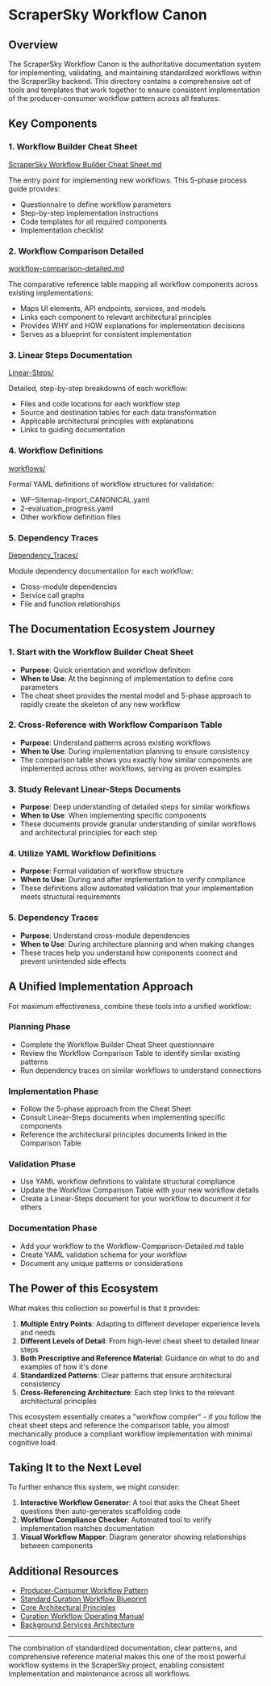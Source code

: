# ScraperSky Workflow Canon

## Overview

The ScraperSky Workflow Canon is the authoritative documentation system for implementing, validating, and maintaining standardized workflows within the ScraperSky backend. This directory contains a comprehensive set of tools and templates that work together to ensure consistent implementation of the producer-consumer workflow pattern across all features.

## Key Components

### 1. Workflow Builder Cheat Sheet
[ScraperSky Workflow Builder Cheat Sheet.md](./ScraperSky%20Workflow%20Builder%20Cheat%20Sheet.md)

The entry point for implementing new workflows. This 5-phase process guide provides:
- Questionnaire to define workflow parameters
- Step-by-step implementation instructions
- Code templates for all required components
- Implementation checklist

### 2. Workflow Comparison Detailed
[workflow-comparison-detailed.md](./workflow-comparison-detailed.md)

The comparative reference table mapping all workflow components across existing implementations:
- Maps UI elements, API endpoints, services, and models
- Links each component to relevant architectural principles
- Provides WHY and HOW explanations for implementation decisions
- Serves as a blueprint for consistent implementation

### 3. Linear Steps Documentation
[Linear-Steps/](./Linear-Steps/)

Detailed, step-by-step breakdowns of each workflow:
- Files and code locations for each workflow step
- Source and destination tables for each data transformation
- Applicable architectural principles with explanations
- Links to guiding documentation

### 4. Workflow Definitions
[workflows/](./workflows/)

Formal YAML definitions of workflow structures for validation:
- WF-Sitemap-Import_CANONICAL.yaml
- 2-evaluation_progress.yaml
- Other workflow definition files

### 5. Dependency Traces
[Dependency_Traces/](./Dependency_Traces/)

Module dependency documentation for each workflow:
- Cross-module dependencies
- Service call graphs
- File and function relationships

## The Documentation Ecosystem Journey

### 1. Start with the Workflow Builder Cheat Sheet
- **Purpose**: Quick orientation and workflow definition
- **When to Use**: At the beginning of implementation to define core parameters
- The cheat sheet provides the mental model and 5-phase approach to rapidly create the skeleton of any new workflow

### 2. Cross-Reference with Workflow Comparison Table
- **Purpose**: Understand patterns across existing workflows
- **When to Use**: During implementation planning to ensure consistency
- The comparison table shows you exactly how similar components are implemented across other workflows, serving as proven examples

### 3. Study Relevant Linear-Steps Documents
- **Purpose**: Deep understanding of detailed steps for similar workflows
- **When to Use**: When implementing specific components
- These documents provide granular understanding of similar workflows and architectural principles for each step

### 4. Utilize YAML Workflow Definitions
- **Purpose**: Formal validation of workflow structure
- **When to Use**: During and after implementation to verify compliance
- These definitions allow automated validation that your implementation meets structural requirements

### 5. Dependency Traces
- **Purpose**: Understand cross-module dependencies
- **When to Use**: During architecture planning and when making changes
- These traces help you understand how components connect and prevent unintended side effects

## A Unified Implementation Approach

For maximum effectiveness, combine these tools into a unified workflow:

### Planning Phase
- Complete the Workflow Builder Cheat Sheet questionnaire
- Review the Workflow Comparison Table to identify similar existing patterns
- Run dependency traces on similar workflows to understand connections

### Implementation Phase
- Follow the 5-phase approach from the Cheat Sheet
- Consult Linear-Steps documents when implementing specific components
- Reference the architectural principles documents linked in the Comparison Table

### Validation Phase
- Use YAML workflow definitions to validate structural compliance
- Update the Workflow Comparison Table with your new workflow details
- Create a Linear-Steps document for your workflow to document it for others

### Documentation Phase
- Add your workflow to the Workflow-Comparison-Detailed.md table
- Create YAML validation schema for your workflow
- Document any unique patterns or considerations
## The Power of this Ecosystem

What makes this collection so powerful is that it provides:

1. **Multiple Entry Points**: Adapting to different developer experience levels and needs
2. **Different Levels of Detail**: From high-level cheat sheet to detailed linear steps
3. **Both Prescriptive and Reference Material**: Guidance on what to do and examples of how it's done
4. **Standardized Patterns**: Clear patterns that ensure architectural consistency
5. **Cross-Referencing Architecture**: Each step links to the relevant architectural principles

This ecosystem essentially creates a "workflow compiler" - if you follow the cheat sheet steps and reference the comparison table, you almost mechanically produce a compliant workflow implementation with minimal cognitive load.

## Taking It to the Next Level

To further enhance this system, we might consider:

1. **Interactive Workflow Generator**: A tool that asks the Cheat Sheet questions then auto-generates scaffolding code
2. **Workflow Compliance Checker**: Automated tool to verify implementation matches documentation
3. **Visual Workflow Mapper**: Diagram generator showing relationships between components

## Additional Resources

- [Producer-Consumer Workflow Pattern](./PRODUCER_CONSUMER_WORKFLOW_PATTERN.md)
- [Standard Curation Workflow Blueprint](./BP-01-Standard_Curation_Workflow.md)
- [Core Architectural Principles](../Docs_1_AI_GUIDES/17-CORE_ARCHITECTURAL_PRINCIPLES.md)
- [Curation Workflow Operating Manual](../Docs_6_Architecture_and_Status/0.4_Curation%20Workflow%20Operating%20Manual.md)
- [Background Services Architecture](../Docs_6_Architecture_and_Status/BACKGROUND_SERVICES_ARCHITECTURE.md)

---

The combination of standardized documentation, clear patterns, and comprehensive reference material makes this one of the most powerful workflow systems in the ScraperSky project, enabling consistent implementation and maintenance across all workflows.
